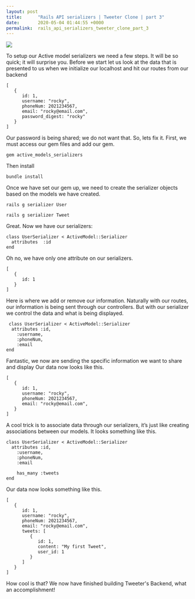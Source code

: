 ```yaml
---
layout: post
title:      "Rails API serializers | Tweeter Clone | part 3"
date:       2020-05-04 01:44:55 +0000
permalink:  rails_api_serializers_tweeter_clone_part_3
---
```



![](https://i.stack.imgur.com/CGF5m.png)


To setup our Active model serializers we need a few steps. It will be so quick; it will surprise you.
Before we start let us look at the data that is presented to us when we initialize our localhost and hit our routes from our backend
```
[
   {
      id: 1,
      username: "rocky",
      phoneNum: 2021234567,
      email: "rocky@email.com",
      password_digest: "rocky"
   }
]
```
Our password is being shared; we do not want that. So, lets fix it.
First, we must access our gem files and add our gem.

```gem active_models_serializers```

Then install

```bundle install```

Once we have set our gem up, we need to create the serializer objects based on the models we have created.

```rails g serializer User```

```rails g serializer Tweet```

Great. Now we have our serializers:
```
class UserSerializer < ActiveModel::Serializer
  attributes  :id
end
```
Oh no, we have only one attribute on our serializers. 
```
[
   {
      id: 1
   }
]
```


Here is where we add or remove our information. Naturally with our routes, our information is being sent through our controllers. But with our serializer we control the data and what is being displayed. 

```
 class UserSerializer < ActiveModel::Serializer
  attributes :id,
  	:username,
    :phoneNum,
    :email
end
```

Fantastic, we now are sending the specific information we want to share and display Our data now looks like this. 

```
[
   {
      id: 1,
      username: "rocky",
      phoneNum: 2021234567,
      email: "rocky@email.com",
   }
]
```

A cool trick is to associate data through our serializers, it’s just like creating associations between our models. It looks something like this. 

```
class UserSerializer < ActiveModel::Serializer
  attributes :id,
  	:username,
    :phoneNum,
    :email

    has_many :tweets
end
```

Our data now looks something like this.
```
[
   {
      id: 1,
      username: "rocky",
      phoneNum: 2021234567,
      email: "rocky@email.com",
      tweets: [
         {
            id: 1,
            content: "My first Tweet",
            user_id: 1
         }
      ]
   }
]
```
How cool is that? We now have finished building Tweeter's Backend, what an accomplishment!

